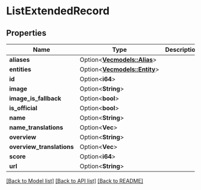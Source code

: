 # ListExtendedRecord

## Properties

Name | Type | Description | Notes
------------ | ------------- | ------------- | -------------
**aliases** | Option<[**Vec<models::Alias>**](Alias.md)> |  | [optional]
**entities** | Option<[**Vec<models::Entity>**](Entity.md)> |  | [optional]
**id** | Option<**i64**> |  | [optional]
**image** | Option<**String**> |  | [optional]
**image_is_fallback** | Option<**bool**> |  | [optional]
**is_official** | Option<**bool**> |  | [optional]
**name** | Option<**String**> |  | [optional]
**name_translations** | Option<**Vec<String>**> |  | [optional]
**overview** | Option<**String**> |  | [optional]
**overview_translations** | Option<**Vec<String>**> |  | [optional]
**score** | Option<**i64**> |  | [optional]
**url** | Option<**String**> |  | [optional]

[[Back to Model list]](../README.md#documentation-for-models) [[Back to API list]](../README.md#documentation-for-api-endpoints) [[Back to README]](../README.md)


